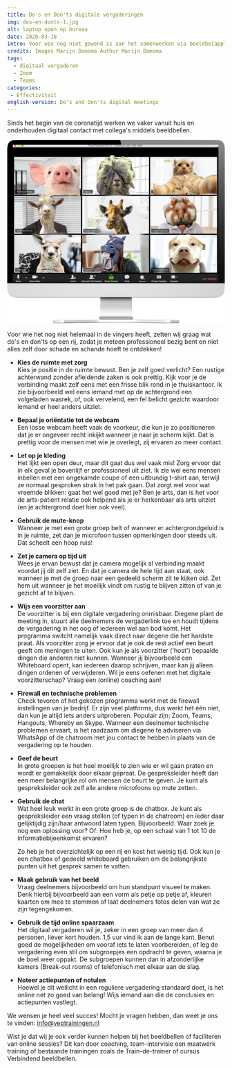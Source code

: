 ```yaml
---
title: Do's en Don'ts digitale vergaderingen
img: dos-en-donts-1.jpg
alt: laptop open op bureau
date: 2020-03-18
intro: Voor wie nog niet gewend is aan het samenwerken via beeldbelapplicaties, zetten we graag wat tips op een rij. Zo maak je direct een professionele indruk!
credits: Images Marijn Damsma Author Marijn Damsma
tags: 
  - digitaal vergaderen
  - Zoom
  - Teams
categories:
 - Effectiviteit
english-version: Do's and Don'ts digital meetings
---
```


Sinds het begin van de coronatijd werken we vaker vanuit huis en onderhouden digitaal contact met collega's middels beeldbellen.

![scherm vol dieren die samen op Zoom zitten](./dos-en-donts-2.png)

Voor wie het nog niet helemaal in de vingers heeft, zetten wij graag wat do's en don'ts op een rij, zodat je meteen professioneel bezig bent en niet alles zelf door schade en schande hoeft te ontdekken!

*   **Kies de ruimte met zorg**  
    Kies je positie in de ruimte bewust. Ben je zelf goed verlicht? Een rustige achterwand zonder afleidende zaken is ook prettig. Kijk voor je de verbinding maakt zelf eens met een frisse blik rond in je thuiskantoor. Ik zie bijvoorbeeld wel eens iemand met op de achtergrond een volgeladen wasrek, of, ook vervelend, een fel belicht gezicht waardoor iemand er heel anders uitziet.  
    
*   **Bepaal je oriëntatie tot de webcam**  
    Een losse webcam heeft vaak de voorkeur, die kun je zo positioneren dat je er ongeveer recht inkijkt wanneer je naar je scherm kijkt. Dat is prettig voor de mensen met wie je overlegt, zij ervaren zo meer contact.  
    
*   **Let op je kleding**  
    Het lijkt een open deur, maar dit gaat dus wel vaak mis! Zorg ervoor dat in elk geval je bovenlijf er professioneel uit ziet. Ik zie wel eens mensen inbellen met een ongekamde coupe of een uitbundig t-shirt aan, terwijl ze normaal gesproken strak in het pak gaan. Dat zorgt wel voor wat vreemde blikken: gaat het wel goed met je? Ben je arts, dan is het voor de arts-patient relatie ook helpend als je er herkenbaar als arts uitziet (en je achtergrond doet hier ook veel).
    
*   **Gebruik de mute-knop**  
    Wanneer je met een grote groep belt of wanneer er achtergrondgeluid is in je ruimte, zet dan je microfoon tussen opmerkingen door steeds uit. Dat scheelt een hoop ruis!  
    
*   **Zet je camera op tijd uit**  
    Wees je ervan bewust dat je camera mogelijk al verbinding maakt voordat jij dit zelf ziet. En dat je camera de hele tijd aan staat, ook wanneer je met de groep naar een gedeeld scherm zit te kijken oid. Zet hem uit wanneer je het moeilijk vindt om rustig te blijven zitten of van je gezicht af te blijven.  
    
*   **Wijs een voorzitter aan**  
    De voorzitter is bij een digitale vergadering onmisbaar. Diegene plant de meeting in, stuurt alle deelnemers de vergaderlink toe en houdt tijdens de vergadering in het oog of iedereen wel aan bod komt. Het programma switcht namelijk vaak direct naar degene die het hardste praat. Als voorzitter zorg je ervoor dat je ook de rest actief een beurt geeft om meningen te uiten. Ook kun je als voorzitter ('host') bepaalde dingen die anderen niet kunnen. Wanneer jij bijvoorbeeld een Whiteboard opent, kan iedereen daarop schrijven, maar kan jij alleen dingen ordenen of verwijderen. Wil je eens oefenen met het digitale voorzitterschap? Vraag een (online) coaching aan!  
    
*   **Firewall en technische problemen**  
    Check tevoren of het gekozen programma werkt met de firewall instellingen van je bedrijf. Er zijn veel platforms, dus werkt het één niet, dan kun je altijd iets anders uitproberen. Populair zijn: Zoom, Teams, Hangouts, Whereby en Skype. Wanneer een deelnemer technische problemen ervaart, is het raadzaam om diegene te adviseren via WhatsApp of de chatroom met jou contact te hebben in plaats van de vergadering op te houden.  
    
*   **Geef de beurt**  
    In grote groepen is het heel moeilijk te zien wie er wil gaan praten en wordt er gemakkelijk door elkaar gepraat. De gespreksleider heeft dan een meer belangrijke rol om mensen de beurt te geven. Je kunt als gespreksleider ook zelf alle andere microfoons op mute zetten.  
    
*   **Gebruik de chat**  
    Wat heel leuk werkt in een grote groep is de chatbox. Je kunt als gespreksleider een vraag stellen (of typen in de chatroom) en ieder daar gelijktijdig zijn/haar antwoord laten typen. Bijvoorbeeld: Waar zoek je nog een oplossing voor? Of: Hoe heb je, op een schaal van 1 tot 10 de informatiebijeenkomst ervaren?  
      
    Zo heb je het overzichtelijk op een rij en kost het weinig tijd. Ook kun je een chatbox of gedeeld whiteboard gebruiken om de belangrijkste punten uit het gesprek samen te vatten.  
    
*   **Maak gebruik van het beeld**  
    Vraag deelnemers bijvoorbeeld om hun standpunt visueel te maken. Denk hierbij bijvoorbeeld aan een vorm als petje op petje af, kleuren kaarten om mee te stemmen of laat deelnemers fotos delen van wat ze zijn tegengekomen.  
    
*   **Gebruik de tijd online spaarzaam**  
    Het digitaal vergaderen wil je, zeker in een groep van meer dan 4 personen, liever kort houden. 1,5 uur vind ik aan de lange kant. Benut goed de mogelijkheden om vooraf iets te laten voorbereiden, of leg de vergadering even stil om subgroepjes een opdracht te geven, waarna je de boel weer oppakt. De subgroepen kunnen dan in afzonderlijke kamers (Break-out rooms) of telefonisch met elkaar aan de slag.  
    
*   **Noteer actiepunten of notulen**  
    Hoewel je dit wellicht in een reguliere vergadering standaard doet, is het online net zo goed van belang! Wijs iemand aan die de conclusies en actiepunten vastlegt.

We wensen je heel veel succes! Mocht je vragen hebben, dan weet je ons te vinden: info@yeptrainingen.nl  
  
Wist je dat wij je ook verder kunnen helpen bij het beeldbellen of faciliteren van online sessies? Dit kan door coaching, team-intervisie een maatwerk training of bestaande trainingen zoals de Train-de-trainer of cursus Verbindend beeldbellen.